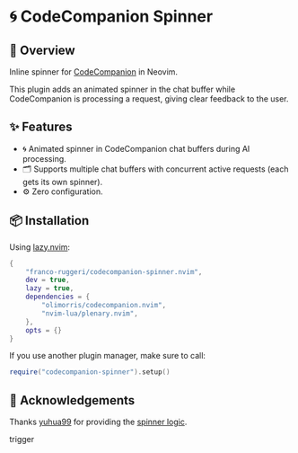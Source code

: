 # 🌀 CodeCompanion Spinner

## 📖 Overview

Inline spinner for
[CodeCompanion](https://github.com/codecompanion/codecompanion.nvim) in Neovim.

This plugin adds an animated spinner in the chat buffer while CodeCompanion is
processing a request, giving clear feedback to the user.

## ✨ Features

- 🌀 Animated spinner in CodeCompanion chat buffers during AI processing.
- 🗂️ Supports multiple chat buffers with concurrent active requests (each gets its
  own spinner).
- ⚙️ Zero configuration.

## 📦 Installation

Using [lazy.nvim](https://github.com/folke/lazy.nvim):

```lua
{
    "franco-ruggeri/codecompanion-spinner.nvim",
    dev = true,
    lazy = true,
    dependencies = {
        "olimorris/codecompanion.nvim",
        "nvim-lua/plenary.nvim",
    },
    opts = {}
}
```

If you use another plugin manager, make sure to call:

```lua
require("codecompanion-spinner").setup()
```

## 🙏 Acknowledgements

Thanks [yuhua99](https://github.com/yuhua99) for providing the [spinner logic](https://github.com/olimorris/codecompanion.nvim/discussions/640#discussioncomment-12866279).

trigger
